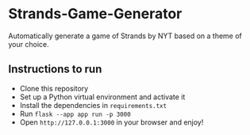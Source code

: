 # Strands-Game-Generator
Automatically generate a game of Strands by NYT based on a theme of your choice.

## Instructions to run
- Clone this repository
- Set up a Python virtual environment and activate it
- Install the dependencies in `requirements.txt`
- Run `flask --app app run -p 3000`
- Open `http://127.0.0.1:3000` in your browser and enjoy!